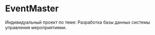 # EventMaster
 Индивидуальный проект по теме: Разработка базы данных системы управления мероприятиями.
